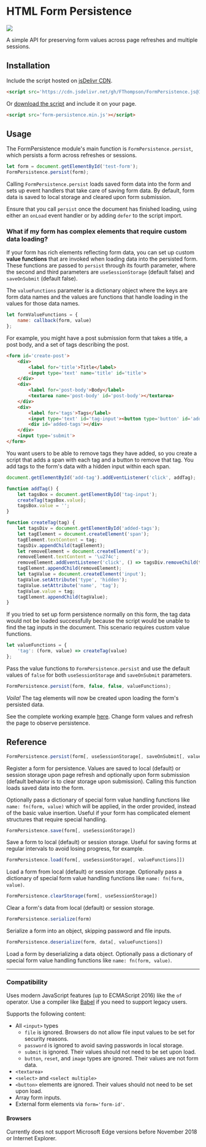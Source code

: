 # HTML Form Persistence #
[![](https://img.shields.io/github/license/mashape/apistatus.svg)](LICENSE)

A simple API for preserving form values across page refreshes and multiple sessions.

## Installation

Include the script hosted on [jsDelivr CDN](https://www.jsdelivr.com/package/gh/FThompson/FormPersistence.js).

```html
<script src='https://cdn.jsdelivr.net/gh/FThompson/FormPersistence.js@1.0.1/form-persistence.min.js'></script>
```

Or [download the script](https://github.com/FThompson/FormPersistence.js/blob/master/form-persistence.min.js) and include it on your page.

```html
<script src='form-persistence.min.js'></script>
```

## Usage

The FormPersistence module's main function is `FormPersistence.persist`, which persists a form across refreshes or sessions.

```javascript
let form = document.getElementById('test-form');
FormPersistence.persist(form);
```

Calling `FormPersistence.persist` loads saved form data into the form and sets up event handlers that take care of saving form data. By default, form data is saved to local storage and cleared upon form submission.

Ensure that you call `persist` once the document has finished loading, using either an `onLoad` event handler or by adding `defer` to the script import.

### What if my form has complex elements that require custom data loading?

If your form has rich elements reflecting form data, you can set up custom **value functions** that are invoked when loading data into the persisted form. These functions are passed to `persist` through its fourth parameter, where the second and third parameters are `useSessionStorage` (default false) and `saveOnSubmit` (default false).

The `valueFunctions` parameter is a dictionary object where the keys are form data names and the values are functions that handle loading in the values for those data names.

```javascript
let formValueFunctions = {
    name: callback(form, value)
};
```

For example, you might have a post submission form that takes a title, a post body, and a set of tags describing the post.

```html
<form id='create-post'>
    <div>
        <label for='title'>Title</label>
        <input type='text' name='title' id='title'>
    </div>
    <div>
        <label for='post-body'>Body</label>
        <textarea name='post-body' id='post-body'></textarea>
    </div>
    <div>
        <label for='tags'>Tags</label>
        <input type='text' id='tag-input'><button type='button' id='add-tag'>Add</button>
        <div id='added-tags'></div>
    </div>
    <input type='submit'>
</form>
```

You want users to be able to remove tags they have added, so you create a script that adds a span with each tag and a button to remove that tag. You add tags to the form's data with a hidden input within each span.

```javascript
document.getElementById('add-tag').addEventListener('click', addTag);

function addTag() {
    let tagsBox = document.getElementById('tag-input');
    createTag(tagsBox.value);
    tagsBox.value = '';
}

function createTag(tag) {
    let tagsDiv = document.getElementById('added-tags');
    let tagElement = document.createElement('span');
    tagElement.textContent = tag;
    tagsDiv.appendChild(tagElement);
    let removeElement = document.createElement('a');
    removeElement.textContent = '\u274c';
    removeElement.addEventListener('click', () => tagsDiv.removeChild(tagElement));
    tagElement.appendChild(removeElement);
    let tagValue = document.createElement('input');
    tagValue.setAttribute('type', 'hidden');
    tagValue.setAttribute('name', 'tag');
    tagValue.value = tag;
    tagElement.appendChild(tagValue);
}
```

If you tried to set up form persistence normally on this form, the tag data would not be loaded successfully because the script would be unable to find the tag inputs in the document. This scenario requires custom value functions.

```javascript
let valueFunctions = {
    'tag': (form, value) => createTag(value)
};
```

Pass the value functions to `FormPersistence.persist` and use the default values of `false` for both `useSessionStorage` and `saveOnSubmit` parameters.

```javascript
FormPersistence.persist(form, false, false, valueFunctions);
```

*Voila!* The tag elements will now be created upon loading the form's persisted data.

See the complete working example [here](https://jsfiddle.net/fthompson/jz25bfvd/). Change form values and refresh the page to observe persistence.

## Reference

```javascript
FormPersistence.persist(form[, useSessionStorage[, saveOnSubmit[, valueFunctions]]])
```

Register a form for persistence. Values are saved to local (default) or session storage upon page refresh and optionally upon form submission (default behavior is to clear storage upon submission). Calling this function loads saved data into the form.

Optionally pass a dictionary of special form value handling functions like `name: fn(form, value)` which will be applied, in the order provided, instead of the basic value insertion. Useful if your form has complicated element structures that require special handling.

```javascript
FormPersistence.save(form[, useSessionStorage])
```

Save a form to local (default) or session storage. Useful for saving forms at regular intervals to avoid losing progress, for example.

```javascript
FormPersistence.load(form[, useSessionStorage[, valueFunctions]])
```

Load a form from local (default) or session storage. Optionally pass a dictionary of special form value handling functions like `name: fn(form, value)`.

```javascript
FormPersistence.clearStorage(form[, useSessionStorage])
```

Clear a form's data from local (default) or session storage.

```javascript
FormPersistence.serialize(form)
```

Serialize a form into an object, skipping password and file inputs.

```javascript
FormPersistence.deserialize(form, data[, valueFunctions])
```

Load a form by deserializing a data object. Optionally pass a dictionary of special form value handling functions like `name: fn(form, value)`.

---

### Compatibility ###

Uses modern JavaScript features (up to ECMAScript 2016) like the `of` operator. Use a compiler like [Babel](https://github.com/babel/babel) if you need to support legacy users.

Supports the following content:
* All `<input>` types
    * `file` is ignored. Browsers do not allow file input values to be set for security reasons.
    * `password` is ignored to avoid saving passwords in local storage.
    * `submit` is ignored. Their values should not need to be set upon load.
    * `button`, `reset`, and `image` types are ignored. Their values are not form data.
* `<textarea>`
* `<select>` and `<select multiple>`
* `<button>` elements are ignored. Their values should not need to be set upon load.
* Array form inputs.
* External form elements via `form='form-id'`.

#### Browsers
Currently does not support Microsoft Edge versions before November 2018 or Internet Explorer.